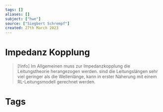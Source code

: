 ```yaml
---
tags: []
aliases: []
subject: ["hwe"]
source: ["Siegbert Schrempf"]
created: 27th March 2023
---
```


# Impedanz Kopplung

> [!info] Im Allgemeinen muss zur Impedanzkopplung die Leitungstheorie herangezogen werden.
> sind die Leitungslängen sehr viel geringer als die Wellenlänge, kann in erster Näherung mit einem RL-Leitungsmodell gerechnet werden. 


# Tags